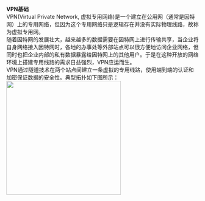 <div>
    <div><b>VPN基础</b></div>
    <div>VPN(Virtual Private Network, 虚拟专用网络)是一个建立在公用网（通常是因特网）上的专用网络，但因为这个专用网络只是逻辑存在并没有实际物理线路，故称为虚拟专用网。</div>
    <div>随着因特网的发展壮大，越来越多的数据需要在因特网上进行传输共享，当企业将自身网络接入因特网时，各地的办事处等外部站点可以很方便地访问企业网络，但同时也把企业内部的私有数据暴露给因特网上的其他用户。于是在这种开放的网络环境上搭建专用线路的需求日益强烈，VPN应运而生。</div>
    <div>VPN通过隧道技术在两个站点间建立一条虚拟的专用线路，使用端到端的认证和加密保证数据的安全性。典型拓扑如下图所示：</div>
     
<img src="http://oltn18dzj.bkt.clouddn.com/201011411926606.jpg" width="300">
